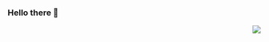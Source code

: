### Hello there 👋


<img align="right" src="https://github-readme-stats.vercel.app/api?username=adlkt&show_icons=true&icon_color=CE1D2D&text_color=718096&bg_color=ffffff&hide_title=true" />

 
<!--
**adlkt/adlkt** is a ✨ _special_ ✨ repository because its `README.md` (this file) appears on your GitHub profile.

Here are some ideas to get you started:

- 🔭 I’m currently working on ...
- 🌱 I’m currently learning ...
- 👯 I’m looking to collaborate on ...
- 🤔 I’m looking for help with ...
- 💬 Ask me about ...
- 📫 How to reach me: ...
- 😄 Pronouns: ...
- ⚡ Fun fact: ...
-->
